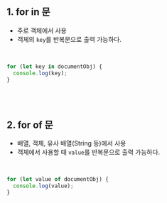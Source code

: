 ## 1. for in 문

- 주로 객체에서 사용
- 객체의 `key`를 반복문으로 출력 가능하다.

<br>

```javascript
for (let key in documentObj) {
  console.log(key);
}
```

<br><br>

## 2. for of 문

- 배열, 객체, 유사 배열(String 등)에서 사용
- 객체에서 사용할 때 `value`를 반복문으로 출력 가능하다.

<br>

```javascript
for (let value of documentObj) {
  console.log(value);
}
```

